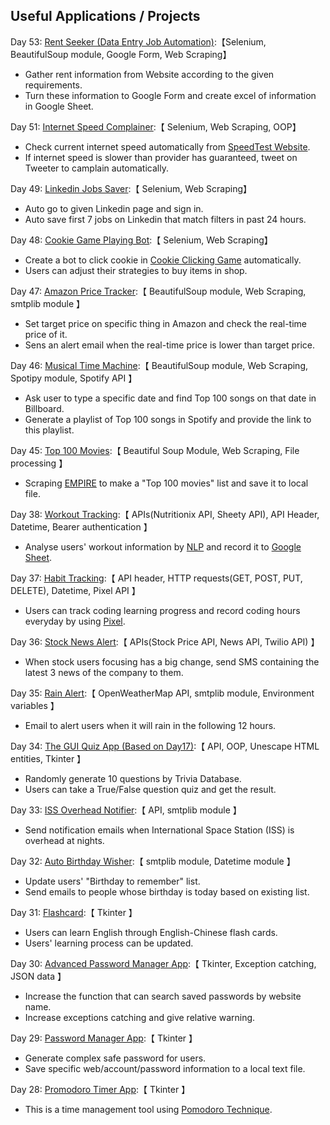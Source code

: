 ## Useful Applications / Projects
Day 53: [Rent Seeker (Data Entry Job Automation)](/Intermediate/day53_RentSeeker/main.py):【Selenium, BeautifulSoup module, Google Form, Web Scraping】
- Gather rent information from Website according to the given requirements.
- Turn these information to Google Form and create excel of information in Google Sheet.

Day 51: [Internet Speed Complainer](/Intermediate/day51_InternetSpeedTwitterComplaintBot/main.py):【 Selenium, Web Scraping, OOP】  
- Check current internet speed automatically from [SpeedTest Website](https://www.speedtest.net/).  
- If internet speed is slower than provider has guaranteed, tweet on Tweeter to camplain automatically.  

Day 49: [Linkedin Jobs Saver](/Intermediate/day49_AutoJobSaver/main.py):【 Selenium, Web Scraping】  
- Auto go to given Linkedin page and sign in.
- Auto save first 7 jobs on Linkedin that match filters in past 24 hours.

Day 48: [Cookie Game Playing Bot](/Intermediate/day48_AutoGamePlayingBot/game.py):【 Selenium, Web Scraping】  
- Create a bot to click cookie in [Cookie Clicking Game](http://orteil.dashnet.org/experiments/cookie/) automatically.
- Users can adjust their strategies to buy items in shop.

Day 47: [Amazon Price Tracker](/Intermediate/day47_AmazonPriceTracker/main.py):【 BeautifulSoup module, Web Scraping, smtplib module 】  
- Set target price on specific thing in Amazon and check the real-time price of it.
- Sens an alert email when the real-time price is lower than target price.

Day 46: [Musical Time Machine](/Intermediate/day46_MusicalTimeMachine/main.py):【 BeautifulSoup module, Web Scraping, Spotipy module, Spotify API 】  
- Ask user to type a specific date and find Top 100 songs on that date in Billboard.
- Generate a playlist of Top 100 songs in Spotify and provide the link to this playlist.

Day 45: [Top 100 Movies](/Intermediate/day45_Top100Movies/main.py):【 Beautiful Soup Module, Web Scraping, File processing 】  
- Scraping [EMPIRE](https://web.archive.org/web/20200518073855/https://www.empireonline.com/movies/features/best-movies-2/) to make a "Top 100 movies" list and save it to local file.

Day 38: [Workout Tracking](/Intermediate/day38_WorkoutTracking/main.py):【 APIs(Nutritionix API, Sheety API), API Header, Datetime, Bearer authentication 】  
- Analyse users' workout information by [NLP](https://en.wikipedia.org/wiki/Natural_language_processing) and record it to [Google Sheet](https://www.google.com/sheets/about/).

Day 37: [Habit Tracking](/Intermediate/day37_HabitTracking/main.py):【 API header, HTTP requests(GET, POST, PUT, DELETE), Datetime, Pixel API 】  
- Users can track coding learning progress and record coding hours everyday by using [Pixel](https://pixe.la/).

Day 36: [Stock News Alert](/Intermediate/day36_StockNewsAlert/main.py):【 APIs(Stock Price API, News API, Twilio API) 】  
- When stock users focusing has a big change, send SMS containing the latest 3 news of the company to them.

Day 35: [Rain Alert](/Intermediate/day35_RainAlert/main.py):【 OpenWeatherMap API, smtplib module, Environment variables 】  
- Email to alert users when it will rain in the following 12 hours.

Day 34: [The GUI Quiz App (Based on Day17)](/Intermediate/day34_GUIQuizApp/main.py):【 API, OOP, Unescape HTML entities, Tkinter 】  
- Randomly generate 10 questions by Trivia Database.
- Users can take a True/False question quiz and get the result.  

Day 33: [ISS Overhead Notifier](/Intermediate/day33_API_ISSOverheadNotifier/main.py):【 API, smtplib module 】  
- Send notification emails when International Space Station (ISS) is overhead at nights.

Day 32: [Auto Birthday Wisher](/Intermediate/day32_AutoBirthdayWisher/main.py):【 smtplib module, Datetime module 】  
- Update users' "Birthday to remember" list.
- Send emails to people whose birthday is today based on existing list.

Day 31: [Flashcard](/Intermediate/day31_Flashcard/main.py):【 Tkinter 】  
- Users can learn English through English-Chinese flash cards.
- Users' learning process can be updated.

Day 30: [Advanced Password Manager App](/Intermediate/day30_advanced/main.py):【 Tkinter, Exception catching, JSON data 】  
- Increase the function that can search saved passwords by website name.
- Increase exceptions catching and give relative warning.

Day 29: [Password Manager App](/Intermediate/day29_PasswaorManager/main.py):【 Tkinter 】  
- Generate complex safe password for users.
- Save specific web/account/password information to a local text file.

Day 28: [Promodoro Timer App](/Intermediate/day28_Promodoro/main.py):【 Tkinter 】  
- This is a time management tool using [Pomodoro Technique](https://en.wikipedia.org/wiki/Pomodoro_Technique).

